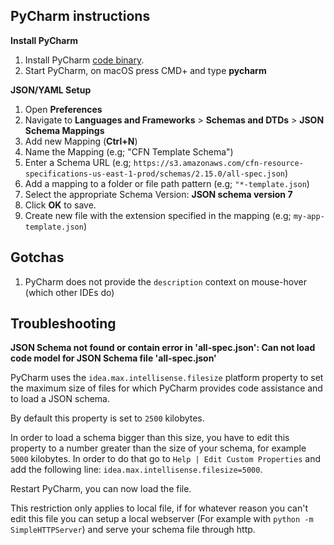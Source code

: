 PyCharm instructions
------

**Install PyCharm**

1. Install PyCharm [code binary](https://www.jetbrains.com/pycharm/download/).
2. Start PyCharm, on macOS press CMD+<SPACE> and type __pycharm__

**JSON/YAML Setup**

1. Open __Preferences__
1. Navigate to __Languages and Frameworks__ > __Schemas and DTDs__ > __JSON Schema Mappings__
1. Add new Mapping (__Ctrl+N__)
1. Name the Mapping (e.g; "CFN Template Schema")
1. Enter a Schema URL (e.g; `https://s3.amazonaws.com/cfn-resource-specifications-us-east-1-prod/schemas/2.15.0/all-spec.json`)
1. Add a mapping to a folder or file path pattern (e.g; `"*-template.json`)
1. Select the appropriate Schema Version: __JSON schema version 7__
1. Click __OK__ to save.
1. Create new file with the extension specified in the mapping (e.g; `my-app-template.json`) 

Gotchas
------

1. PyCharm does not provide the `description` context on mouse-hover (which other IDEs do)

Troubleshooting 
------
**JSON Schema not found or contain error in 'all-spec.json': Can not load code model for JSON Schema file 'all-spec.json'**

PyCharm uses the `idea.max.intellisense.filesize` platform property to set the maximum size of files for which PyCharm provides code assistance and to load a JSON schema.

By default this property is set to `2500` kilobytes.

In order to load a schema bigger than this size, you have to edit this property to a number greater than the size of your schema, for example `5000` kilobytes. In order to do that go to `Help | Edit Custom Properties` and add the following line: `idea.max.intellisense.filesize=5000`.

Restart PyCharm, you can now load the file.

This restriction only applies to local file, if for whatever reason you can't edit this file you can setup a local webserver (For example with `python -m SimpleHTTPServer`) and serve your schema file through http.




